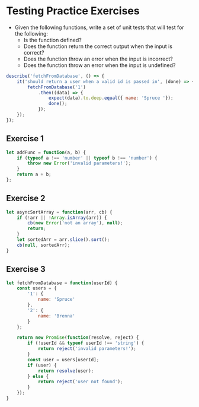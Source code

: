 # Testing Practice Exercises

- Given the following functions, write a set of unit tests that will test for the following:
    - Is the function defined?
    - Does the function return the correct output when the input is correct?
    - Does the function throw an error when the input is incorrect?
    - Does the function throw an error when the input is undefined?


```js
describe('fetchFromDatabase', () => {
    it('should return a user when a valid id is passed in', (done) => {
        fetchFromDatabase('1')
            .then((data) => {
                expect(data).to.deep.equal({ name: 'Spruce '});
                done();
            });
    });
});
```



## Exercise 1
```js
let addFunc = function(a, b) {
    if (typeof a !== 'number' || typeof b !== 'number') {
        throw new Error('invalid parameters!');
    }
    return a + b;
};
```

## Exercise 2
```js
let asyncSortArray = function(arr, cb) {
    if (!arr || !Array.isArray(arr)) {
        cb(new Error('not an array'), null);
        return;
    }
    let sortedArr = arr.slice().sort();
    cb(null, sortedArr);
}
```

## Exercise 3
```js
let fetchFromDatabase = function(userId) {
    const users = {
        '1': {
            name: 'Spruce'
        },
        '2': {
            name: 'Brenna'
        }
    };

    return new Promise(function(resolve, reject) {
        if (!userId && typeof userId !== 'string') {
            return reject('invalid parameters!');
        }
        const user = users[userId];
        if (user) {
            return resolve(user);
        } else {
            return reject('user not found');
        }
    });
}
```
